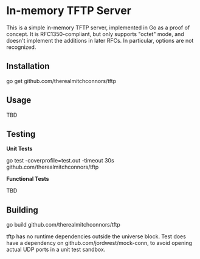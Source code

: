 In-memory TFTP Server
=====================

This is a simple in-memory TFTP server, implemented in Go as a proof of concept.  It is RFC1350-compliant, but only supports "octet" mode, and doesn't implement the additions in later RFCs.  In particular, options are not recognized.

Installation
------------

go get github.com/therealmitchconnors/tftp

Usage
-----
TBD

Testing
-------
**Unit Tests**

go test -coverprofile=test.out -timeout 30s github.com/therealmitchconnors/tftp

**Functional Tests**

TBD

Building
--------

go build github.com/therealmitchconnors/tftp

tftp has no runtime dependencies outside the universe block.  Test does have a dependency on github.com/jordwest/mock-conn, to avoid opening actual UDP ports in a unit test sandbox.  
